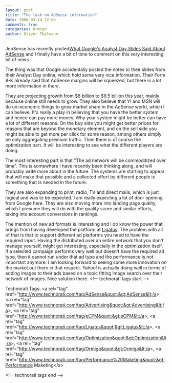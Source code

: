 ```yaml
---
layout: post
title: "The leak on AdSense information"
date: 2006-03-24 12:04
comments: true
categories: Ormigo
author: Oliver Thylmann
---
```










JenSense has recently posted[What Google's Analyst Day Slides Said About AdSense](http://www.jensense.com/archives/2006/03/what_googles_an.html) and I finally have a bit of time to comment on this very interesting bit of news.

The thing was that Google accidentally posted the notes to their slides from their Analyst Day online, which hold some very nice information. Their Form 8-K already said that AdSense margins will be squeezed, but there is a lot more information in there.

They are projecting growth from $6 billion to $9.5 billion this year, mainly because online still needs to grow. They also believe that Y! and MSN will do un-economic things to grow market share in the AdSense world, which I can believe. It's really a play in believing that you have the better system and hence can pay more money. Why your system might be better can have a lot of different reasons. On the buy side you might get better prices for reasons that are beyond the monetary element, and on the sell side you might be able to get more per click for some reason, among others simply be only aggregating premium traffic. Then there is of course the optimization part. It will be interesting to see what the different players are doing.

The most interesting part is that &quot;The ad network will be commoditized over time&quot;. This is somewhere I have recently been thinking along, and will probably write more about in the future. The systems are starting to appear that will make that possible and a collected effort by different people is something that is needed in the future.

They are also expanding to print, radio, TV and direct mails, which is just logical and was to be expected. I am really expecting a lot of door opening from Google here. They are also moving more into landing page quality, which I presume they will do with the quality score and similar efforts, taking into account conversions in rankings.

The mention of new ad formats is interesting and I do know the power that brings from having developed the platform at [Ligatus](http://www.ligatus.de/). The problem with all of that is that to support different ad platforms you need to have the required input. Having the distributed over an entire network that you don't manage yourself, might get interesting, especially in the optimization itself. If a selected campaign performs very well but doesn't have the required ad type, then it cannot run under that ad type and the performance is not important anymore. I am looking forward to seeing some more innovation on the market out there in that respect. Yahoo! is actually doing well in terms of adding images to their ads based on a topic fitting image search over their network of images. Nice solution there.
&lt;!-- technorati tags start --&gt;

Technorati Tags: &lt;a rel=&quot;tag&quot; href=&quot;http://www.technorati.com/tag/AdSense&quot;&gt;AdSense&lt;/a&gt;, &lt;a rel=&quot;tag&quot; href=&quot;http://www.technorati.com/tag/Advertising&quot;&gt;Advertising&lt;/a&gt;, &lt;a rel=&quot;tag&quot; href=&quot;http://www.technorati.com/tag/eCPM&quot;&gt;eCPM&lt;/a&gt;, &lt;a rel=&quot;tag&quot; href=&quot;http://www.technorati.com/tag/Ligatus&quot;&gt;Ligatus&lt;/a&gt;, &lt;a rel=&quot;tag&quot; href=&quot;http://www.technorati.com/tag/Optimization&quot;&gt;Optimization&lt;/a&gt;, &lt;a rel=&quot;tag&quot; href=&quot;http://www.technorati.com/tag/Ormigo&quot;&gt;Ormigo&lt;/a&gt;, &lt;a rel=&quot;tag&quot; href=&quot;http://www.technorati.com/tag/Performance%20Maketing&quot;&gt;Performance Maketing&lt;/a&gt;

&lt;!-- technorati tags end --&gt;


